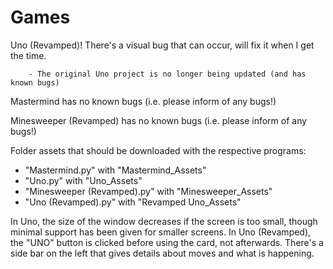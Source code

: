 # Games

Uno (Revamped)! There's a visual bug that can occur, will fix it when I get the time.

        - The original Uno project is no longer being updated (and has known bugs)

Mastermind has no known bugs (i.e. please inform of any bugs!)

Minesweeper (Revamped) has no known bugs (i.e. please inform of any bugs!)


Folder assets that should be downloaded with the respective programs:
- "Mastermind.py" with "Mastermind_Assets"
- "Uno.py" with "Uno_Assets"
- "Minesweeper (Revamped).py" with "Minesweeper_Assets"
- "Uno (Revamped).py" with "Revamped Uno_Assets"

In Uno, the size of the window decreases if the screen is too small, though minimal support has been given for smaller screens.
In Uno (Revamped), the "UNO" button is clicked before using the card, not afterwards. There's a side bar on the left that gives details about moves and what is happening. 
